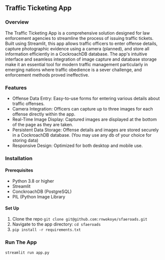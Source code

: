 ## Traffic Ticketing App

### Overview
The Traffic Ticketing App is a comprehensive solution designed for law enforcement agencies to streamline the process of issuing traffic tickets. 
Built using Streamlit, this app allows traffic officers to enter offense details, capture photographic evidence using a camera (planned), and store all information efficiently in a CockroachDB database. 
The app's intuitive interface and seamless integration of image capture and database storage make it an essential tool for modern traffic management particularly in emerging nations where traffic obedience is a sever challenge, 
and enforcement methods proved ineffective. 


### Features
- Offense Data Entry: Easy-to-use forms for entering various details about traffic offenses.
- Camera Integration: Officers can capture up to three images for each offense directly within the app.
- Real-Time Image Display: Captured images are displayed at the bottom of the page as they are taken.
- Persistent Data Storage: Offense details and images are stored securely in a CockroachDB database. (You may use any db of your choice for storing data)
- Responsive Design: Optimized for both desktop and mobile use.


### Installation

#### Prerequisites
- Python 3.8 or higher
- Streamlit
- ConckroachDB (PostgreSQL)
- PIL (Python Image Library


#### Set Up

1. Clone the repo `git clone git@github.com:rnwokoye/sfaeroads.git`
2. Navigate to the app directory: `cd sfaeroads`
3. `pip install -r requirements.txt`


### Run The App
`streamlit run app.py`
